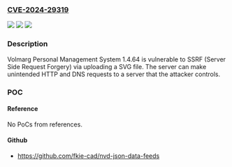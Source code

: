 ### [CVE-2024-29319](https://cve.mitre.org/cgi-bin/cvename.cgi?name=CVE-2024-29319)
![](https://img.shields.io/static/v1?label=Product&message=n%2Fa&color=blue)
![](https://img.shields.io/static/v1?label=Version&message=n%2Fa&color=blue)
![](https://img.shields.io/static/v1?label=Vulnerability&message=n%2Fa&color=brighgreen)

### Description

Volmarg Personal Management System 1.4.64 is vulnerable to SSRF (Server Side Request Forgery) via uploading a SVG file. The server can make unintended HTTP and DNS requests to a server that the attacker controls.

### POC

#### Reference
No PoCs from references.

#### Github
- https://github.com/fkie-cad/nvd-json-data-feeds

